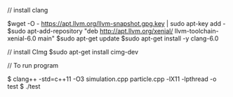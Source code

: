 
// install clang

$wget -O - https://apt.llvm.org/llvm-snapshot.gpg.key | sudo apt-key add -
$sudo apt-add-repository "deb http://apt.llvm.org/xenial/ llvm-toolchain-xenial-6.0 main"
$sudo apt-get update
$sudo apt-get install -y clang-6.0

// install CImg
$sudo apt-get install cimg-dev 


// To run program

$ clang++ -std=c++11 -O3 simulation.cpp particle.cpp -lX11 -lpthread -o test
$ ./test
